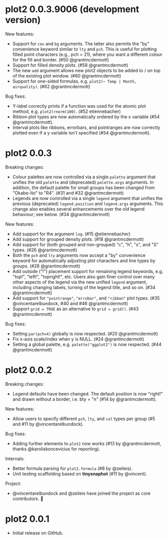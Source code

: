 # plot2 0.0.3.9006 (development version)

New features:

- Support for `cex` and `bg` arguments. The latter also permits the "by"
convenience keyword similar to `lty` and `pch`. This is useful for plotting
filled point characters (e.g., pch = 21), where you want a different colour for
the fill and border. (#50 @grantmcdermott)
- Support for filled density plots. (#58 @grantmcdermott)
- The new `add` argument allows new plot2 objects to be added to / on top of the
existing plot window. (#60 @grantmcdermott)
- Support for one-sided formulas, e.g. `plot2(~ Temp | Month, airquality)`. (#62 @grantmcdermott)

Bug fixes:

- Y-label correctly prints if a function was used for the atomic plot method,
e.g. `plot2(rnorm(100)`. (#52 etiennebacher)
- Ribbon plot types are now automatically ordered by the x variable (#54
@grantmcdermott).
- Interval plots like ribbons, errorbars, and pointranges are now correctly
plotted even if a y variable isn't specified (#54 @grantmcdermott).

# plot2 0.0.3

Breaking changes:

- Colour palettes are now controlled via a single `palette` argument that
unifies the old `palette` and (deprecated) `palette.args` arguments. In
addition, the default palette for small groups has been changed from "Okabe-Ito"
to "R4". (#31 and #32 @grantmcdermott)
- Legends are now controlled via a single `legend` argument that unifies the
previous (deprecated) `legend.position` and `legend.args` arguments.  This
change also enables several enhancements over the old legend behaviour; see
below. (#34 @grantmcdermott)

New features:

- Add support for the argument `log`. (#15 @etiennebacher)
- Add support for grouped density plots. (#18 @grantmcdermott)
- Add support for (both grouped and non-grouped) "c", "h", "s", and "S" types.
(#26 @grantmcdermott)
- Both the `pch` and `lty` arguments now accept a "by" convenience keyword for
automatically adjusting plot characters and line types by groups. (#28
@grantmcdermott)
- Add outside ("!") placement support for remaining legend keywords, e.g.
"top!", "left!", "topright!", etc. Users also gain finer control over many other
aspects of the legend via the new unified `legend` argument, including changing
labels, turning of the legend title, and so on. (#34 @grantmcdermott) 
- Add support for `"pointrange"`, `"errobar"`, and `"ribbon"` plot types. (#35
@vincentarelbundock, #40 and #46 @grantmcdermott)
- Support `grid = TRUE` as an alternative to `grid = grid()`. (#43
@grantmcdermott)

Bug fixes:

- Setting `par(pch=X)` globally is now respected. (#20 @grantmcdermott)
- Fix x-axis scale/index when y is NULL. (#24 @grantmcdermott)
- Setting a global palette, e.g. `palette("ggplot2")` is now respected. (#44
@grantmcdermott)

# plot2 0.0.2

Breaking changes:

- Legend defaults have been changed. The default position is now "right!" and
drawn without a border, i.e. bty = "n" (#14 by @grantmcdermott).

New features:

- Allow users to specify different `pch`, `lty`, and `col` types per group (#5
and #11 by @vincentarelbundock).

Bug fixes:

- Adding further elements to `plot2` now works (#13 by @grantmcdermott, thanks
@karoliskoncevicius for reporting).

Internals:

- Better formula parsing for `plot2.formula` (#8 by @zeileis).
- Unit testing scaffolding based on **tinysnaphot** (#11 by @vincent).

Project:

- @vincentarelbundock and @zeileis have joined the project as core contributors.
🎉

# plot2 0.0.1

* Initial release on GitHub.
